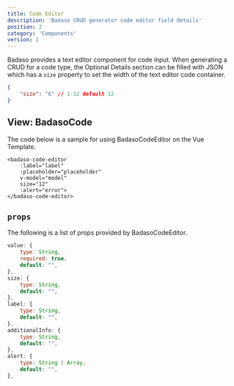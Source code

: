 ```yaml
---
title: Code Editor
description: 'Badaso CRUD generator code editor field details'
position: 2
category: 'Components'
version: 1
---
```


Badaso provides a text editor component for code input. When generating a CRUD for a code type, the Optional Details section can be filled with JSON which has a `size` property to set the width of the text editor code container.

```json
{
    "size": "6" // 1-12 default 12
}
```

## View: BadasoCode
The code below is a sample for using BadasoCodeEditor on the Vue Template.

```vue
<badaso-code-editor
    :label="label"
    :placeholder="placeholder"
    v-model="model"
    size="12"
    :alert="error">
</badaso-code-editor>
```

## `props`
The following is a list of props provided by BadasoCodeEditor.
```js
value: {
    type: String,
    required: true,
    default: "",
},
size: {
    type: String,
    default: "",
},
label: {
    type: String,
    default: "",
},
additionalInfo: {
    type: String,
    default: "",
},
alert: {
    type: String | Array,
    default: "",
},
```